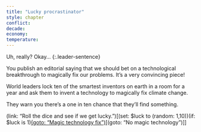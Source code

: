 ```yaml
---
title: "Lucky procrastinator"
style: chapter
conflict: 
decade: 
economy: 
temperature: 
---
```


Uh, really? Okay…
{:.leader-sentence}

You publish an editorial saying that we should bet on a technological breakthrough to magically fix our problems. It’s a very convincing piece!

World leaders lock ten of the smartest inventors on earth in a room for a year and ask them to invent a technology to magically fix climate change.

They warn you there’s a one in ten chance that they’ll find something.

(link: “Roll the dice and see if we get lucky.”)[(set: $luck to (random: 1,10))(if: $luck is 1)[(goto: “Magic technology fix”)](about:blank)[(goto: “No magic technology”)]]
